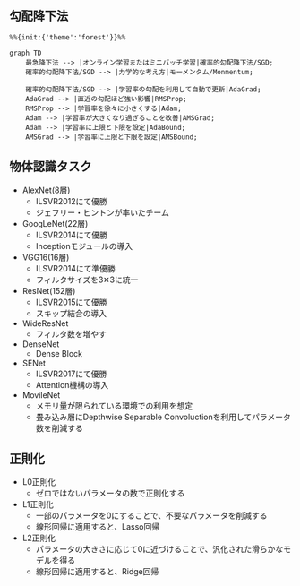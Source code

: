 ## 勾配降下法

```mermaid
%%{init:{'theme':'forest'}}%%

graph TD
    最急降下法 --> |オンライン学習またはミニバッチ学習|確率的勾配降下法/SGD;
    確率的勾配降下法/SGD --> |力学的な考え方|モーメンタム/Monmentum;

    確率的勾配降下法/SGD --> |学習率の勾配を利用して自動で更新|AdaGrad;
    AdaGrad --> |直近の勾配ほど強い影響|RMSProp;
    RMSProp --> |学習率を徐々に小さくする|Adam;
    Adam --> |学習率が大きくなり過ぎることを改善|AMSGrad;
    Adam --> |学習率に上限と下限を設定|AdaBound;
    AMSGrad --> |学習率に上限と下限を設定|AMSBound;
```

## 物体認識タスク

- AlexNet(8層)
  - ILSVR2012にて優勝
  - ジェフリー・ヒントンが率いたチーム
- GoogLeNet(22層)
  - ILSVR2014にて優勝
  - Inceptionモジュールの導入
- VGG16(16層)
  - ILSVR2014にて準優勝
  - フィルタサイズを3✕3に統一
- ResNet(152層)
  - ILSVR2015にて優勝 
  - スキップ結合の導入
- WideResNet
  - フィルタ数を増やす
- DenseNet
  - Dense Block
- SENet
  - ILSVR2017にて優勝
  - Attention機構の導入
- MovileNet
  - メモリ量が限られている環境での利用を想定
  - 畳み込み層にDepthwise Separable Convoluctionを利用してパラメータ数を削減する

## 正則化

- L0正則化
  - ゼロではないパラメータの数で正則化する 
- L1正則化
  - 一部のパラメータを0にすることで、不要なパラメータを削減する
  - 線形回帰に適用すると、Lasso回帰
- L2正則化
  - パラメータの大きさに応じて0に近づけることで、汎化された滑らかなモデルを得る
  - 線形回帰に適用すると、Ridge回帰
